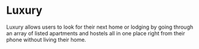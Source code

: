# Luxury
Luxury allows users to look for their next home or lodging by going through an array of listed apartments and hostels all in one place right from their phone without living their home.
